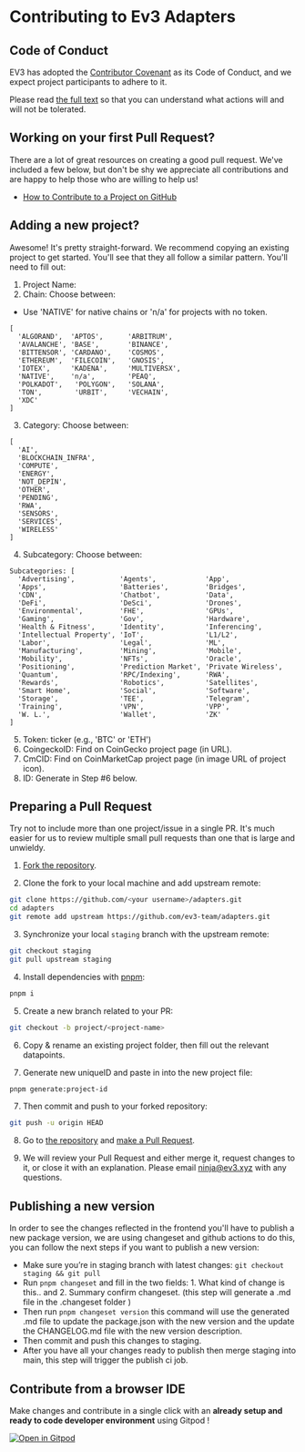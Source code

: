 # Contributing to Ev3 Adapters

## Code of Conduct

EV3 has adopted the [Contributor Covenant](https://www.contributor-covenant.org/) as its Code of
Conduct, and we expect project participants to adhere to it.

Please read [the full text](./CODE_OF_CONDUCT.md) so that you can understand what actions will and
will not be tolerated.

## Working on your first Pull Request?

There are a lot of great resources on creating a good pull request. We've included a few below, but
don't be shy we appreciate all contributions and are happy to help those who are willing to help us!

- [How to Contribute to a Project on GitHub](https://egghead.io/courses/how-to-contribute-to-an-open-source-project-on-github)

## Adding a new project?

Awesome! It's pretty straight-forward.
We recommend copying an existing project to get started. You'll see
that they all follow a similar pattern. You'll need to fill out:

1. Project Name:
2. Chain: Choose between:
 - Use 'NATIVE' for native chains or 'n/a' for projects with no token.
```
[
  'ALGORAND',  'APTOS',      'ARBITRUM',
  'AVALANCHE', 'BASE',       'BINANCE',
  'BITTENSOR', 'CARDANO',    'COSMOS',
  'ETHEREUM',  'FILECOIN',   'GNOSIS',
  'IOTEX',     'KADENA',     'MULTIVERSX', 
  'NATIVE',    'n/a',        'PEAQ',      
  'POLKADOT',   'POLYGON',   'SOLANA',    
  'TON',        'URBIT',     'VECHAIN',   
  'XDC'
]
```



3. Category: Choose between:
```
[
  'AI',
  'BLOCKCHAIN_INFRA',
  'COMPUTE',
  'ENERGY',
  'NOT_DEPIN',
  'OTHER',
  'PENDING',
  'RWA',
  'SENSORS',
  'SERVICES',
  'WIRELESS'
]
```
4. Subcategory: Choose between: 
```
Subcategories: [
  'Advertising',           'Agents',            'App',
  'Apps',                  'Batteries',         'Bridges',
  'CDN',                   'Chatbot',           'Data',
  'DeFi',                  'DeSci',             'Drones',
  'Environmental',         'FHE',               'GPUs',
  'Gaming',                'Gov',               'Hardware',
  'Health & Fitness',      'Identity',          'Inferencing',
  'Intellectual Property', 'IoT',               'L1/L2',
  'Labor',                 'Legal',             'ML',
  'Manufacturing',         'Mining',            'Mobile',
  'Mobility',              'NFTs',              'Oracle',
  'Positioning',           'Prediction Market', 'Private Wireless',
  'Quantum',               'RPC/Indexing',      'RWA',
  'Rewards',               'Robotics',          'Satellites',
  'Smart Home',            'Social',            'Software',
  'Storage',               'TEE',               'Telegram',
  'Training',              'VPN',               'VPP',
  'W. L.',                 'Wallet',            'ZK'
]
```
5. Token: ticker (e.g., 'BTC' or 'ETH')
6. CoingeckoID: Find on CoinGecko project page (in URL).
7. CmCID: Find on CoinMarketCap project page (in image URL of project icon).
8. ID: Generate in Step #6 below.

## Preparing a Pull Request

Try not to include more than one project/issue in a single PR. It's much easier for us to review
multiple small pull requests than one that is large and unwieldy.

1. [Fork the repository](https://docs.github.com/en/free-pro-team@latest/github/getting-started-with-github/fork-a-repo).

2. Clone the fork to your local machine and add upstream remote:

```sh
git clone https://github.com/<your username>/adapters.git
cd adapters
git remote add upstream https://github.com/ev3-team/adapters.git
```

3. Synchronize your local `staging` branch with the upstream remote:

```sh
git checkout staging
git pull upstream staging
```

4. Install dependencies with [pnpm](https://pnpm.io/):

```sh
pnpm i
```

5. Create a new branch related to your PR:

```sh
git checkout -b project/<project-name>
```

6. Copy & rename an existing project folder, then fill out the relevant datapoints.

7. Generate new uniqueID and paste in into the new project file:

```sh
pnpm generate:project-id
```

7. Then commit and push to your forked repository:

```sh
git push -u origin HEAD
```

8. Go to [the repository](https://github.com/ev3-team/adapters) and
   [make a Pull Request](https://docs.github.com/en/free-pro-team@latest/github/collaborating-with-issues-and-pull-requests/creating-a-pull-request).

9. We will review your Pull Request and either merge it, request changes to it, or close it with an
   explanation. Please email ninja@ev3.xyz with any questions.

## Publishing a new version

In order to see the changes reflected in the frontend you'll have to publish a new package version, we are using changeset and github actions to do this, you can follow the next steps if you want to publish a new version:

- Make sure you’re in staging branch with latest changes: `git checkout staging && git pull`
- Run `pnpm changeset` and fill in the two fields: 1. What kind of change is this.. and 2. Summary confirm changeset. (this step will generate a .md file in the .changeset folder )
- Then run `pnpm changeset version` this command will use the generated .md file to update the package.json with the new version and the update the CHANGELOG.md file with the new version description.
- Then commit and push this changes to staging.
- After you have all your changes ready to publish then merge staging into main, this step will trigger the publish ci job.

## Contribute from a browser IDE

Make changes and contribute in a single click with an **already setup and ready to code developer environment** using Gitpod !

[![Open in Gitpod](https://gitpod.io/button/open-in-gitpod.svg)](https://gitpod.io/?autostart=true#https://github.com/ev3-team/adapters)
